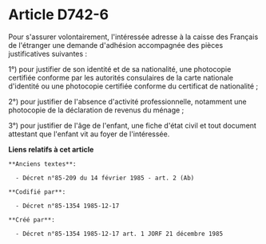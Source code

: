 # Article D742-6

Pour s'assurer volontairement, l'intéressée adresse à la caisse des Français de l'étranger une demande d'adhésion accompagnée
des pièces justificatives suivantes : 

1°) pour justifier de son identité et de sa nationalité, une photocopie certifiée conforme par les autorités consulaires de
la carte nationale d'identité ou une photocopie certifiée conforme du certificat de nationalité ; 

2°) pour justifier de l'absence d'activité professionnelle, notamment une photocopie de la déclaration de revenus du
ménage ; 

3°) pour justifier de l'âge de l'enfant, une fiche d'état civil et tout document attestant que l'enfant vit au foyer de
l'intéressée.

**Liens relatifs à cet article**

	**Anciens textes**:

	  - Décret n°85-209 du 14 février 1985 - art. 2 (Ab)

	**Codifié par**:

	  - Décret n°85-1354 1985-12-17

	**Créé par**:

	  - Décret n°85-1354 1985-12-17 art. 1 JORF 21 décembre 1985
